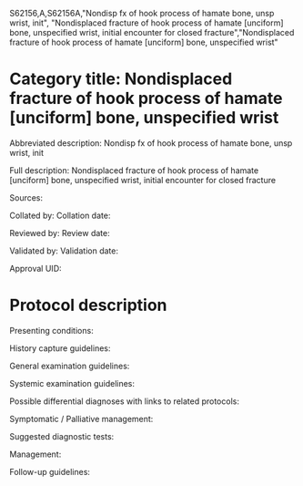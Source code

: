 S62156,A,S62156A,"Nondisp fx of hook process of hamate bone, unsp wrist, init", "Nondisplaced fracture of hook process of hamate [unciform] bone, unspecified wrist, initial encounter for closed fracture","Nondisplaced fracture of hook process of hamate [unciform] bone, unspecified wrist"
# Category title: Nondisplaced fracture of hook process of hamate [unciform] bone, unspecified wrist

Abbreviated description: Nondisp fx of hook process of hamate bone, unsp wrist, init

Full description: Nondisplaced fracture of hook process of hamate [unciform] bone, unspecified wrist, initial encounter for closed fracture

Sources:

Collated by:
Collation date:

Reviewed by:
Review date:

Validated by:
Validation date:

Approval UID:

# Protocol description

Presenting conditions:

History capture guidelines:

General examination guidelines:

Systemic examination guidelines:

Possible differential diagnoses with links to related protocols:

Symptomatic / Palliative management:

Suggested diagnostic tests:

Management:

Follow-up guidelines:
